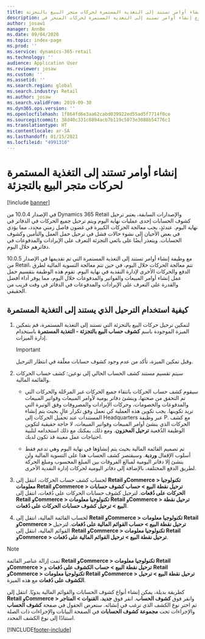 ```yaml
---
title: إنشاء أوامر تستند إلى التغذية المستمرة لحركات متجر البيع بالتجزئة
description: يصف هذا الموضوع إنشاء أوامر تستند إلى التغذية المستمرة لحركات المتجر في Microsoft Dynamics 365 Commerce.
author: josaw1
manager: AnnBe
ms.date: 09/04/2020
ms.topic: index-page
ms.prod: ''
ms.service: dynamics-365-retail
ms.technology: ''
audience: Application User
ms.reviewer: josaw
ms.custom: ''
ms.assetid: ''
ms.search.region: global
ms.search.industry: Retail
ms.author: josaw
ms.search.validFrom: 2019-09-30
ms.dyn365.ops.version: ''
ms.openlocfilehash: 1f864fd6e3aa62cabd039922ed55ad5f7714f0ce
ms.sourcegitcommit: 38d40c331c8894acb7b119c5073e3088b54776c1
ms.translationtype: HT
ms.contentlocale: ar-SA
ms.lasthandoff: 01/15/2021
ms.locfileid: "4991310"
---
```

# <a name="trickle-feed-based-order-creation-for-retail-store-transactions"></a>إنشاء أوامر تستند إلى التغذية المستمرة لحركات متجر البيع بالتجزئة

[!include [banner](includes/banner.md)]

في الإصدار 10.0.4 من Dynamics 365 Retail والإصدارات السابقة، يعتبر ترحيل كشوف الحسابات إحدى عمليات نهاية اليوم ويتم ترحيل جميع الحركات في الدفاتر في نهاية اليوم. عندئذٍ، يجب معالجة الحركات الكبيرة في غضون فاصل زمني محدد، مما يؤدي في بعض الأحيان إلى نشوء حالات فشل في ترحيل حمل العمل والتأمين وكشوف الحسابات. ويتعذر أيضًا على بائعي التجزئة التعرف على الإيرادات والمدفوعات في دفاترهم خلال اليوم.

مع وظيفة إنشاء أوامر تستند إلى التغذية المستمرة التي تم تقديمها في الإصدار 10.0.5 من Retail، تتم معالجة الحركات خلال اليوم، في حين تتم معالجة التسوية المالية لطرق الدفع والحركات الأخرى لإدارة النقدية في نهاية اليوم. تقوم هذه الوظيفة بتقسيم حمل عمل إنشاء أوامر المبيعات والفواتير والمدفوعات خلال اليوم، مما يوفر أداء أفضل والقدرة على التعرف على الإيرادات والمدفوعات في الدفاتر في وقت قريب من الحقيقي‬. 


## <a name="how-to-use-trickle-feed-based-posting"></a>كيفية استخدام الترحيل الذي يستند إلى التغذية المستمرة
  
1. لتمكين ترحيل حركات البيع بالتجزئة التي تستند إلى التغذية المستمرة‬، قم بتمكين الميزة الموجودة باسم **كشوف حساب البيع بالتجزئة - التغذية المستمرة** باستخدام إدارة الميزات.

    > [!IMPORTANT]
    > وقبل تمكين الميزة، تأكد من عدم وجود كشوف حسابات معلّقة في انتظار الترحيل.

2. سيتم تقسيم مستند كشف الحساب الحالي إلى نوعين: كشف حساب الحركات والقائمة المالية.

      - سيقوم كشف حساب الحركات بانتقاء جميع الحركات غير المرحّلة والحركات التي تم التحقق من صحتها، وينشئ دفاتر يومية لأوامر المبيعات وفواتير المبيعات والمدفوعات والخصومات، وحركات الإيرادات والمصروفات وفق الوتيرة التي تريد تكوينها. يجب تكوين هذه العملية كي تعمل وفق تكرار عالٍ بحيث يتم إنشاء المستندات عند تحميل الحركات إلى Headquarters عبر وظيفة P. مع كشف الحركات الذي ينشئ أوامر المبيعات وفواتير المبيعات، لا حاجة حقيقية لتكوين الوظيفة الدُفعية **ترحيل المخزون**. ومع ذلك، يمكنك مع ذلك استخدامه لتلبية احتياجات عمل معينة قد تكون لديك.  
      
     - تم تصميم القائمة المالية بحيث يتم إنشاؤها في نهاية اليوم وهي تدعم فقط أسلوب الإقفال **وردية**. وسيقتصر كشف الحساب هذا على التسوية المالية ولن ينشئ إلا دفاتر اليومية لمبالغ الفروقات بين المبلغ المحسوب ومبلغ الحركة لطريق الدفع المختلفة، بالإضافة إلى دفاتر اليومية لحركات إدارة النقدية الأخرى.   

3. لحساب كشف حساب الحركات، انتقل إلى **Retail وCommerce > تكنولوجيا معلومات Retail وCommerce > ترحيل نقطة البيع > حساب كشوف حسابات الحركات على دُفعات**. لترحيل كشوف حسابات الحركات على دُفعات، انتقل إلى **Retail وCommerce > تكنولوجيا معلومات Retail وCommerce > ترحيل نقطة البيع > ترحيل كشوف حسابات الحركات على دُفعات**.

4. لحساب القائمة المالية، انتقل إلى **Retail وCommerce > تكنولوجيا معلومات Retail وCommerce > ترحيل نقطة البيع > حساب القوائم المالية على دُفعات**. لترحيل القوائم المالية، انتقل إلى **Retail وCommerce > تكنولوجيا معلومات Retail وCommerce > ترحيل نقطة البيع > ترحيل القوائم المالية على دُفعات**.

> [!NOTE]
> تمت إزالة عناصر القائمة **Retail وCommerce > تكنولوجيا معلومات Retail وCommerce > ترحيل نقطة البيع > حساب الكشوف على دُفعات‬** و **Retail وCommerce > تكنولوجيا معلومات Retail وCommerce > ترحيل نقطة البيع > ترحيل الكشوف على دُفعات‬** مع هذه الميزة.

كطريقة بديلة، يمكن إنشاء أنواع كشوف الحسابات والقوائم المالية يدويًا. انتقل إلى **Retail وCommerce > القنوات > المتاجر‏‎** وانقر فوق **كشوف الحساب**. انقر فوق **جديد**، ثم اختر نوع الكشف الذي ترغب في إنشائه. ستعرض الحقول في صفحة **كشوف الحساب** والإجراءات تحت **مجموعة كشوف الحسابات** في الصفحة البيانات والإجراءات ذات الصلة استنادًا إلى نوع الكشف المحدد.


[!INCLUDE[footer-include](../includes/footer-banner.md)]